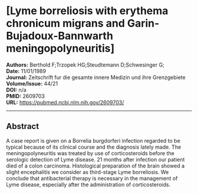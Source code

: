 # [Lyme borreliosis with erythema chronicum migrans and Garin-Bujadoux-Bannwarth meningopolyneuritis]

**Authors:** Berthold F;Trzopek HG;Steudtemann D;Schwesinger G;  
**Date:** 11/01/1989  
**Journal:** Zeitschrift fur die gesamte innere Medizin und ihre Grenzgebiete  
**Volume/Issue:** 44/21  
**DOI:** n/a  
**PMID:** 2609703  
**URL:** https://pubmed.ncbi.nlm.nih.gov/2609703/

---

## Abstract

A case report is given on a Borrelia burgdorferi infection regarded to be typical because of its clinical course and the diagnosis lately made. The meningopolyneuritis was treated by use of corticosteroids before the serologic detection of Lyme disease. 21 months after infection our patient died of a colon carcinoma. Histological preparation of the brain showed a slight encephalitis we consider as third-stage Lyme borreliosis. We conclude that antibacterial therapy is necessary in the management of Lyme disease, especially after the administration of corticosteroids.
